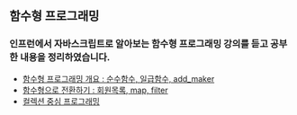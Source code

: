 ## 함수형 프로그래밍
### 인프런에서 자바스크립트로 알아보는 함수형 프로그래밍 강의를 듣고 공부한 내용을 정리하였습니다.
* [함수형 프로그래밍 개요 : 순수함수, 일급함수, add_maker](https://github.com/StellaKim1230/Functional-Programing/blob/master/section1/%ED%95%A8%EC%88%98%ED%98%95%20%ED%94%84%EB%A1%9C%EA%B7%B8%EB%9E%98%EB%B0%8D%20%EA%B0%9C%EC%9A%94.html)
* [함수형으로 전환하기 : 회원목록, map, filter](https://github.com/StellaKim1230/Functional-Programing/blob/master/section1/%ED%95%A8%EC%88%98%ED%98%95%EC%9C%BC%EB%A1%9C%20%EC%A0%84%ED%99%98%ED%95%98%EA%B8%B0.html)
* [컬렉션 중심 프로그래밍](https://github.com/StellaKim1230/Functional-Programing/blob/master/section1/%EC%BB%AC%EB%A0%89%EC%85%98%20%EC%A4%91%EC%8B%AC%20%ED%94%84%EB%A1%9C%EA%B7%B8%EB%9E%98%EB%B0%8D.html)
